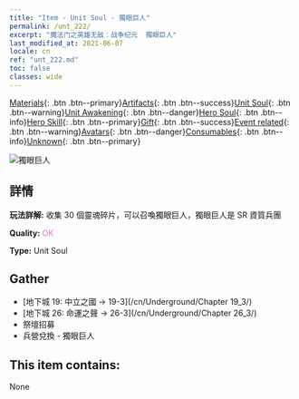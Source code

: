 ```yaml
---
title: "Item - Unit Soul - 獨眼巨人"
permalink: /unt_222/
excerpt: "魔法门之英雄无敌：战争纪元  獨眼巨人"
last_modified_at: 2021-06-07
locale: cn
ref: "unt_222.md"
toc: false
classes: wide
---
```

 [Materials](/ItemsCN/){: .btn .btn--primary}[Artifacts](/ItemsCN/Artifacts/){: .btn .btn--success}[Unit Soul](/ItemsCN/UnitSoul/){: .btn .btn--warning}[Unit Awakening](/ItemsCN/UnitAwakening/){: .btn .btn--danger}[Hero Soul](/ItemsCN/HeroSoul/){: .btn .btn--info}[Hero Skill](/ItemsCN/HeroSkill/){: .btn .btn--primary}[Gift](/ItemsCN/Gift/){: .btn .btn--success}[Event related](/ItemsCN/Events/){: .btn .btn--warning}[Avatars](/ItemsCN/Avatars/){: .btn .btn--danger}[Consumables](/ItemsCN/Consumables/){: .btn .btn--info}[Unknown](/ItemsCN/Unknown/){: .btn .btn--primary}

 ![獨眼巨人](/images/u/ti_duyanjuren.jpg)

## 詳情
 **玩法詳解:** 收集 30 個靈魂碎片，可以召喚獨眼巨人，獨眼巨人是 SR 資質兵團

 **Quality:** <span style="color: #DA70D6">OK</span>

 **Type:** Unit Soul

## Gather

*    [地下城 19: 中立之國 -> 19-3](/cn/Underground/Chapter 19_3/) 
*    [地下城 26: 命運之聲 -> 26-3](/cn/Underground/Chapter 26_3/) 
*    祭壇招募 
*    兵營兌換 - 獨眼巨人 

## This item contains:

  None


